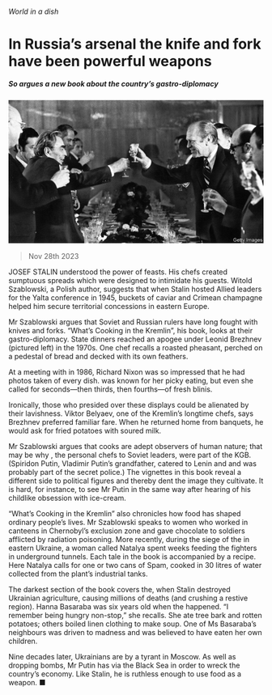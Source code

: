 ###### World in a dish

# In Russia’s arsenal the knife and fork have been powerful weapons 

##### So argues a new book about the country’s gastro-diplomacy 

![image](images/20231202_CUP002.jpg) 

> Nov 28th 2023 

JOSEF STALIN understood the power of feasts. His chefs created sumptuous spreads which were designed to intimidate his guests. Witold Szablowski, a Polish author, suggests that when Stalin hosted Allied leaders for the Yalta conference in 1945, buckets of caviar and Crimean champagne helped him secure territorial concessions in eastern Europe.

Mr Szablowski argues that Soviet and Russian rulers have long fought with knives and forks. “What’s Cooking in the Kremlin”, his book, looks at their gastro-diplomacy. State dinners reached an apogee under Leonid Brezhnev (pictured left) in the 1970s. One chef recalls a roasted pheasant, perched on a pedestal of bread and decked with its own feathers. 

At a meeting with  in 1986, Richard Nixon was so impressed that he had photos taken of every dish.  was known for her picky eating, but even she called for seconds—then thirds, then fourths—of fresh blinis.

Ironically, those who presided over these displays could be alienated by their lavishness. Viktor Belyaev, one of the Kremlin’s longtime chefs, says Brezhnev preferred familiar fare. When he returned home from banquets, he would ask for fried potatoes with soured milk. 

Mr Szablowski argues that cooks are adept observers of human nature; that may be why , the personal chefs to Soviet leaders, were part of the KGB. (Spiridon Putin, Vladimir Putin’s grandfather, catered to Lenin and  and was probably part of the secret police.) The vignettes in this book reveal a different side to political figures and thereby dent the image they cultivate. It is hard, for instance, to see Mr Putin in the same way after hearing of his childlike obsession with ice-cream. 

“What’s Cooking in the Kremlin” also chronicles how food has shaped ordinary people’s lives. Mr Szablowski speaks to women who worked in canteens in Chernobyl’s exclusion zone and gave chocolate to soldiers afflicted by radiation poisoning. More recently, during the siege of the  in eastern Ukraine, a woman called Natalya spent weeks feeding the fighters in underground tunnels. Each tale in the book is accompanied by a recipe. Here Natalya calls for one or two cans of Spam, cooked in 30 litres of water collected from the plant’s industrial tanks. 

The darkest section of the book covers the, when Stalin destroyed Ukrainian agriculture, causing millions of deaths (and crushing a restive region). Hanna Basaraba was six years old when the happened. “I remember being hungry non-stop,” she recalls. She ate tree bark and rotten potatoes; others boiled linen clothing to make soup. One of Ms Basaraba’s neighbours was driven to madness and was believed to have eaten her own children.

Nine decades later, Ukrainians are by a tyrant in Moscow. As well as dropping bombs, Mr Putin has  via the Black Sea in order to wreck the country’s economy. Like Stalin, he is ruthless enough to use food as a weapon. ■






